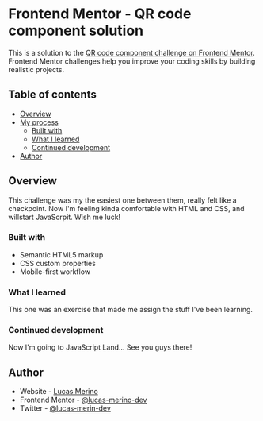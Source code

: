 # Frontend Mentor - QR code component solution

This is a solution to the [QR code component challenge on Frontend Mentor](https://www.frontendmentor.io/challenges/qr-code-component-iux_sIO_H). Frontend Mentor challenges help you improve your coding skills by building realistic projects. 

## Table of contents

- [Overview](#overview)
- [My process](#my-process)
  - [Built with](#built-with)
  - [What I learned](#what-i-learned)
  - [Continued development](#continued-development)
- [Author](#author)

## Overview

  This challenge was my the easiest one between them, really felt like a checkpoint.
  Now I'm feeling kinda comfortable with HTML and CSS, and willstart JavaScrpit. 
  Wish me luck!

### Built with

- Semantic HTML5 markup
- CSS custom properties
- Mobile-first workflow

### What I learned

  This one was an exercise that made me assign the stuff I've been learning.

### Continued development

  Now I'm going to JavaScript Land... See you guys there!

## Author

- Website - [Lucas Merino](WIP)
- Frontend Mentor - [@lucas-merino-dev](https://www.frontendmentor.io/profile/lucas-merino-dev)
- Twitter - [@lucas-merin-dev](https://www.twitter.com/lucas-merino-dev)

